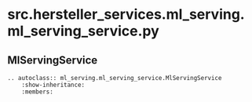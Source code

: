 # src.hersteller_services.ml_serving.ml_serving_service.py
## MlServingService
```{eval-rst}
.. autoclass:: ml_serving.ml_serving_service.MlServingService
    :show-inheritance:
    :members:
```